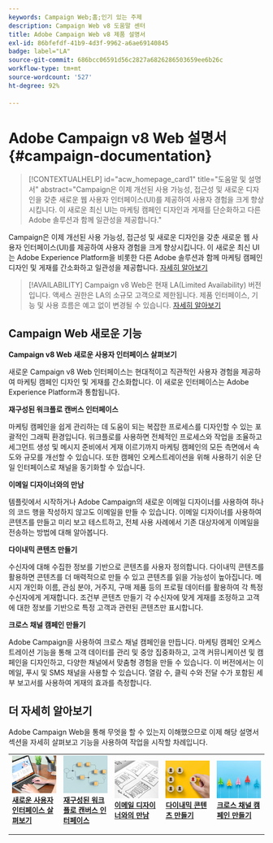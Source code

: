 ```yaml
---
keywords: Campaign Web;홈;인기 있는 주제
description: Campaign Web v8 도움말 센터
title: Adobe Campaign Web v8 제품 설명서
exl-id: 86bfefdf-41b9-4d3f-9962-a6ae69140845
badge: label="LA"
source-git-commit: 686bcc06591d56c2827a6826286503659ee6b26c
workflow-type: tm+mt
source-wordcount: '527'
ht-degree: 92%

---
```


# Adobe Campaign v8 Web 설명서 {#campaign-documentation}

>[!CONTEXTUALHELP]
>id="acw_homepage_card1"
>title="도움말 및 설명서"
>abstract="Campaign은 이제 개선된 사용 가능성, 접근성 및 새로운 디자인을 갖춘 새로운 웹 사용자 인터페이스(UI)를 제공하여 사용자 경험을 크게 향상시킵니다. 이 새로운 최신 UI는 마케팅 캠페인 디자인과 게재를 단순화하고 다른 Adobe 솔루션과 함께 일관성을 제공합니다."

Campaign은 이제 개선된 사용 가능성, 접근성 및 새로운 디자인을 갖춘 새로운 웹 사용자 인터페이스(UI)를 제공하여 사용자 경험을 크게 향상시킵니다. 이 새로운 최신 UI는 Adobe Experience Platform을 비롯한 다른 Adobe 솔루션과 함께 마케팅 캠페인 디자인 및 게재를 간소화하고 일관성을 제공합니다. [자세히 알아보기](get-started/get-started.md)

>[!AVAILABILITY]
> Campaign v8 Web은 현재 LA(Limited Availability) 버전입니다. 액세스 권한은 LA의 소규모 고객으로 제한됩니다. 제품 인터페이스, 기능 및 사용 흐름은 예고 없이 변경될 수 있습니다. [자세히 알아보기](rn/whats-new.md)

## Campaign Web 새로운 기능

**Campaign v8 Web 새로운 사용자 인터페이스 살펴보기**

새로운 Campaign v8 Web 인터페이스는 현대적이고 직관적인 사용자 경험을 제공하여 마케팅 캠페인 디자인 및 게재를 간소화합니다. 이 새로운 인터페이스는 Adobe Experience Platform과 통합됩니다.

**재구성된 워크플로 캔버스 인터페이스**

마케팅 캠페인을 쉽게 관리하는 데 도움이 되는 복잡한 프로세스를 디자인할 수 있는 포괄적인 그래픽 환경입니다. 워크플로를 사용하면 전체적인 프로세스와 작업을 조율하고 세그먼트 생성 및 메시지 준비에서 게재 이르기까지 마케팅 캠페인의 모든 측면에서 속도와 규모를 개선할 수 있습니다. 또한 캠페인 오케스트레이션을 위해 사용하기 쉬운 단일 인터페이스로 채널을 동기화할 수 있습니다.

**이메일 디자이너와의 만남**

템플릿에서 시작하거나 Adobe Campaign의 새로운 이메일 디자이너를 사용하여 하나의 코드 행을 작성하지 않고도 이메일을 만들 수 있습니다. 이메일 디자이너를 사용하여 콘텐츠를 만들고 미리 보고 테스트하고, 전체 사용 사례에서 기존 대상자에게 이메일을 전송하는 방법에 대해 알아봅니다.

**다이내믹 콘텐츠 만들기**

수신자에 대해 수집한 정보를 기반으로 콘텐츠를 사용자 정의합니다. 다이내믹 콘텐츠를 활용하면 콘텐츠를 더 매력적으로 만들 수 있고 콘텐츠를 읽을 가능성이 높아집니다. 메시지 개인화 이름, 관심 분야, 거주지, 구매 제품 등의 프로필 데이터를 활용하여 각 특정 수신자에게 게재합니다. 조건부 콘텐츠 만들기 각 수신자에 맞게 게재를 조정하고 고객에 대한 정보를 기반으로 특정 고객과 관련된 콘텐츠만 표시합니다.

**크로스 채널 캠페인 만들기**

Adobe Campaign을 사용하여 크로스 채널 캠페인을 만듭니다. 마케팅 캠페인 오케스트레이션 기능을 통해 고객 데이터를 관리 및 중앙 집중화하고, 고객 커뮤니케이션 및 캠페인을 디자인하고, 다양한 채널에서 맞춤형 경험을 만들 수 있습니다. 이 버전에서는 이메일, 푸시 및 SMS 채널을 사용할 수 있습니다. 열람 수, 클릭 수와 전달 수가 포함된 세부 보고서를 사용하여 게재의 효과를 측정합니다.

## 더 자세히 알아보기

Adobe Campaign Web을 통해 무엇을 할 수 있는지 이해했으므로 이제 해당 설명서 섹션을 자세히 살펴보고 기능을 사용하여 작업을 시작할 차례입니다.

<table style="table-layout:fixed"><tr style="border: 0;">
<td>
<a href="get-started/user-interface.md">
<img alt="새로운 UI" src="assets/do-not-localize/menu-ui.jpeg">
</a>
<div><a href="get-started/user-interface.md"><strong>새로운 사용자 인터페이스 살펴보기</strong>
</div>
<p>
</td>
<td>
<a href="workflows/gs-workflows.md">
<img alt="유효성 검사" src="assets/do-not-localize/menu-workflows.jpeg">
</a>
<div>
<a href="workflows/gs-workflows.md"><strong>재구성된 워크플로 캔버스 인터페이스</strong></a>
</div>
<p>
</td>
<td>
<a href="content/get-started-email-designer.md">
<img alt="저빈도" src="assets/do-not-localize/menu-design.jpg">
</a>
<div>
<a href="content/get-started-email-designer.md"><strong>이메일 디자이너와의 만남</strong></a>
</div>
<p></td>
<td>
<a href="personalization/gs-personalization.md">
<img alt="대상자" src="assets/do-not-localize/menu-dynamic.jpg">
</a>
<div>
<a href="personalization/gs-personalization.md"><strong>다이내믹 콘텐츠 만들기</strong></a>
</div>
<p>
</td>
<td>
<a href="campaigns/gs-campaigns.md">
<img alt="유효성 검사" src="assets/do-not-localize/menu-campaign.jpeg">
</a>
<div>
<a href="campaigns/gs-campaigns.md"><strong>크로스 채널 캠페인 만들기</strong></a>
</div>
<p>
</td>
</tr></table>

<!--
<table style="table-layout:fixed">
<tr style="border: 0;"><td width="30%"><a href="get-started/user-interface.md">
<img alt="new UI" src="assets/do-not-localize/menu-ui.jpeg" width="150px">
</a></td><td>Discover Campaign Web new user interface, latest improvements, key capabilities. Learn how to use them to build cross-channel campaigns for your audiences. With its user-friendly features, Campaign helps you streamline personalized cross-channel campaign creation process, drive results, and gain a competitive edge.</td></tr>
<tr style="border: 0;"><td width="30%"><a href="get-started/user-interface.md">
<img alt="new UI" src="assets/do-not-localize/menu-workflows.jpeg" width="150px">
</a></td><td>Our comprehensive graphical canvas makes it easy for you to design processes such as segmentation, campaign execution, and more. With this advanced tool at your fingertips, you can streamline your workflow and elevate your campaigns.</td></tr>
<tr style="border: 0;"><td width="30%"><a href="get-started/user-interface.md">
<img alt="new UI" src="assets/do-not-localize/menu-design.jpg" width="150px">
</a></td><td>Start from a template, or use Adobe Campaign's new Email Designer to create emails without having to write a single line of code. Learn how to use the Email Designer to create your content, preview and test it, and send an email to an existing audience in an end-to-end use case.</td></tr>
<tr style="border: 0;"><td width="30%"><a href="get-started/user-interface.md">
<img alt="new UI" src="assets/do-not-localize/menu-dynamic.jpg" width="150px">
</a></td><td>Create conditional content to define dynamic personalization based on the recipient's profile, automatically replacing text blocks and images when certain conditions are met. This feature can take your campaigns to new heights and deliver highly targeted, personalized experiences to your audience</td></tr>
<tr style="border: 0;"><td width="30%"><a href="get-started/user-interface.md">
<img alt="new UI" src="assets/do-not-localize/menu-campaign.jpeg" width="150px">
</a></td><td>Adobe Campaign capabilities help you manage centralized customer data, design customer communications and campaigns, and create personalized experiences across different channels: Email, Push and SMS.</td></tr>
</table>
-->









